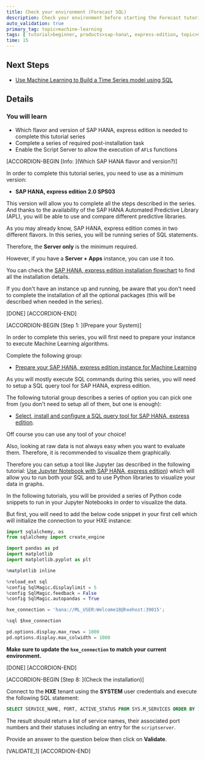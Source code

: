 ```yaml
---
title: Check your environment (Forecast SQL)
description: Check your environment before starting the Forecast tutorial series for SAP HANA, express edition
auto_validation: true
primary_tag: topic>machine-learning
tags: [ tutorial>beginner, products>sap-hana\, express-edition, topic>machine-learning ]
time: 15
---
```


## Next Steps
 - [Use Machine Learning to Build a Time Series model using SQL](https://www.sap.com/developer/groups/hxe-aa-forecast-sql.html)

## Details
### You will learn
- Which flavor and version of SAP HANA, express edition is needed to complete this tutorial series
- Complete a series of required post-installation task
- Enable the Script Server to allow the execution of `AFL`s functions

[ACCORDION-BEGIN [Info: ](Which SAP HANA flavor and version?)]

In order to complete this tutorial series, you need to use as a minimum version:

 - **SAP HANA, express edition 2.0 SPS03**

This version will allow you to complete all the steps described in the series. And thanks to the availability of the SAP HANA Automated Predictive Library (APL), you will be able to use and compare different predictive libraries.

As you may already know, SAP HANA, express edition comes in two different flavors. In this series, you will be running series of SQL statements.

Therefore, the **Server only** is the minimum required.

However, if you have a **Server + Apps** instance, you can use it too.

You can check the [SAP HANA, express edition installation flowchart](https://www.sap.com/developer/topics/sap-hana-express.html#flowchart) to find all the installation details.

If you don't have an instance up and running, be aware that you don't need to complete the installation of all the optional packages (this will be described when needed in the series).

[DONE]
[ACCORDION-END]

[ACCORDION-BEGIN [Step 1: ](Prepare your System)]

In order to complete this series, you will first need to prepare your instance to execute Machine Learning algorithms.

Complete the following group:

 - [Prepare your SAP HANA, express edition instance for Machine Learning](https://www.sap.com/developer/tutorials/mlb-hxe-setup-basic.html)

As you will mostly execute SQL commands during this series, you will need to setup a SQL query tool for SAP HANA, express edition.

The following tutorial group describes a series of option you can pick one from (you don't need to setup all of them, but one is enough):

 - [Select, install and configure a SQL query tool for SAP HANA, express edition](https://www.sap.com/developer/groups/mlb-hxe-tools-sql.html).

Off course you can use any tool of your choice!

Also, looking at raw data is not always easy when you want to evaluate them. Therefore, it is recommended to visualize them graphically.

Therefore you can setup a tool like Jupyter (as described in the following tutorial: [Use Jupyter Notebook with SAP HANA, express edition](https://www.sap.com/developer/tutorials/mlb-hxe-tools-jupyter.html)) which will allow you to run both your SQL and to use Python libraries to visualize your data in graphs.

In the following tutorials, you will be provided a series of Python code snippets to run in your Jupyter Notebooks in order to visualize the data.

But first, you will need to add the below code snippet in your first cell which will initialize the connection to your HXE instance:

```python
import sqlalchemy, os
from sqlalchemy import create_engine

import pandas as pd
import matplotlib
import matplotlib.pyplot as plt

%matplotlib inline

%reload_ext sql
%config SqlMagic.displaylimit = 5
%config SqlMagic.feedback = False
%config SqlMagic.autopandas = True

hxe_connection = 'hana://ML_USER:Welcome18@hxehost:39015';

%sql $hxe_connection

pd.options.display.max_rows = 1000
pd.options.display.max_colwidth = 1000
```

**Make sure to update the `hxe_connection` to match your current environment.**

[DONE]
[ACCORDION-END]

[ACCORDION-BEGIN [Step 8: ](Check the installation)]

Connect to the **HXE** tenant using the **SYSTEM** user credentials and execute the following SQL statement:

```sql
SELECT SERVICE_NAME, PORT, ACTIVE_STATUS FROM SYS.M_SERVICES ORDER BY 1;
```

The result should return a list of service names, their associated port numbers and their statuses including an entry for the `scriptserver`.

Provide an answer to the question below then click on **Validate**.

[VALIDATE_1]
[ACCORDION-END]
